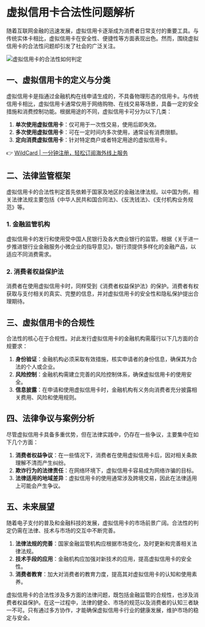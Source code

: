# 虚拟信用卡合法性问题解析

随着互联网金融的迅速发展，虚拟信用卡逐渐成为消费者日常支付的重要工具。与传统实体卡相比，虚拟信用卡在安全性、便捷性等方面表现出色。然而，围绕虚拟信用卡的合法性问题却引发了社会的广泛关注。

![虚拟信用卡的合法性如何判定](https://bbtdd.com/img/73003939359242.webp)

## 一、虚拟信用卡的定义与分类

虚拟信用卡是指通过金融机构在线申请生成的，不具备物理形态的信用卡。与传统信用卡相比，虚拟信用卡通常仅用于网络购物、在线交易等场景，具备一定的安全措施和消费控制功能。根据用途的不同，虚拟信用卡可分为以下几类：

1. **单次使用虚拟信用卡**：仅可用于一次性交易，使用后即失效。
2. **多次使用虚拟信用卡**：可在一定时间内多次使用，通常设有消费限额。
3. **定向消费虚拟信用卡**：针对特定商户或者特定用途的虚拟信用卡。

👉 [WildCard | 一分钟注册，轻松订阅海外线上服务](https://bbtdd.com/WildCard)

## 二、法律监管框架

虚拟信用卡的合法性判定首先依赖于国家及地区的金融法律法规。以中国为例，相关法律法规主要包括《中华人民共和国合同法》、《反洗钱法》、《支付机构业务规范》等。

### 1. 金融监管机构
虚拟信用卡的发行和使用受中国人民银行及各大商业银行的监管。根据《关于进一步推进银行业金融服务小微企业的指导意见》，银行须提供多样化的金融产品，以适应不同消费需求。

### 2. 消费者权益保护法
消费者在使用虚拟信用卡时，同样受到《消费者权益保护法》的保护。消费者有权获取与支付相关的真实、完整的信息，并对虚拟信用卡的安全性和隐私保护提出合理期待。

## 三、虚拟信用卡的合规性

合法性的核心在于合规性。对此发行虚拟信用卡的金融机构需履行以下几方面的合规要求：

1. **身份验证**：金融机构必须采取有效措施，核实申请者的身份信息，确保其为合法的个人或企业。
2. **风险控制**：金融机构需建立完善的风险控制体系，确保虚拟信用卡的使用安全。
3. **信息披露**：在申请和使用虚拟信用卡时，金融机构有义务向消费者充分披露相关费用、风险和使用规则。

## 四、法律争议与案例分析

尽管虚拟信用卡具备多重优势，但在法律实践中，仍存在一些争议，主要集中在如下几个方面：

1. **消费者权益争议**：在一些情况下，消费者在使用虚拟信用卡后，因对相关条款理解不清而产生纠纷。
2. **欺诈行为的法律责任**：在网络环境下，虚拟信用卡容易成为网络诈骗的目标。
3. **法律适用的地域差异**：虚拟信用卡的使用通常涉及跨境交易，因此在法律适用上可能会产生争议。

## 五、未来展望

随着电子支付的普及和金融科技的发展，虚拟信用卡的市场前景广阔。合法性的判定仍需在法律、技术与市场的交互中不断完善。

1. **法律法规的完善**：国家金融监管机构应根据市场变化，及时更新和完善相关法律法规。
2. **技术手段的应用**：金融机构应加强对新技术的应用，提高虚拟信用卡的安全性。
3. **消费者教育**：加大对消费者的教育力度，提高其对虚拟信用卡的认知和使用素养。

虚拟信用卡的合法性涉及多方面的法律问题，既包括金融监管的合规性，也涉及消费者权益保护。在这一过程中，法律的健全、市场的规范以及消费者的认知三者缺一不可。只有通过多方协作，才能确保虚拟信用卡行业的健康发展，维护市场的稳定与安全。